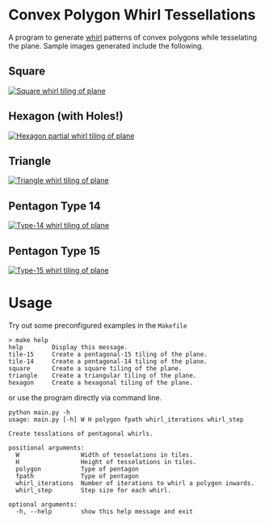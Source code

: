 Convex Polygon Whirl Tessellations
==================================

A program to generate [whirl](http://mathworld.wolfram.com/Whirl.html) patterns
of convex polygons while tesselating the plane. Sample images generated include
the following.

Square
------
[![Square whirl tiling of plane](../images/square.png)](../images/square.png)

Hexagon (with Holes!)
---------------------
[![Hexagon partial whirl tiling of plane](../images/hexagon.png)](../images/hexagon.png)

Triangle
--------
[![Triangle whirl tiling of plane](../images/triangle.png)](../images/triangle.png)

Pentagon Type 14
----------------

[![Type-14 whirl tiling of plane](../images/whirl-14.png)](../images/whirl-14.png)

Pentagon Type 15
----------------

[![Type-15 whirl tiling of plane](../images/whirl-15.png)](../images/whirl-15.png)

Usage
=====

Try out some preconfigured examples in the `Makefile`

```
> make help
help        Display this message.
tile-15     Create a pentagonal-15 tiling of the plane.
tile-14     Create a pentagonal-14 tiling of the plane.
square      Create a square tiling of the plane.
triangle    Create a triangular tiling of the plane.
hexagon     Create a hexagonal tiling of the plane.
```

or use the program directly via command line.

```
python main.py -h
usage: main.py [-h] W H polygon fpath whirl_iterations whirl_step

Create tesslations of pentagonal whirls.

positional arguments:
  W                 Width of tesselations in tiles.
  H                 Height of tesselations in tiles.
  polygon           Type of pentagon
  fpath             Type of pentagon
  whirl_iterations  Number of iterations to whirl a polygon inwards.
  whirl_step        Step size for each whirl.

optional arguments:
  -h, --help        show this help message and exit
```
